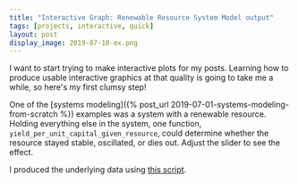 ```yaml
---
title: "Interactive Graph: Renewable Resource System Model output"
tags: [projects, interactive, quick]
layout: post
display_image: 2019-07-10-ex.png
---
```


I want to start trying to make interactive plots for my posts.
Learning how to produce usable interactive graphics at that quality is going to take me a while, so here's my first clumsy step!


One of the [systems modeling]({% post_url 2019-07-01-systems-modeling-from-scratch %}) examples
was a system with a renewable resource. Holding everything else in the system, one function, `yield_per_unit_capital_given_resource`, could determine whether the resource stayed stable, oscillated, or dies out.
Adjust the slider to see the effect.


<div id="graph"></div>

<script src="/assets/js/d3.v5.min.js"></script>


I produced the underlying data using [this script](https://github.com/jessstringham/notebooks/blob/master/scripts/run_simulation_for_d3.py).


<style type="text/css">
.lineyield {
    fill: none;
    stroke: #eeaa00;
    stroke-width: 3;
    stroke-linejoin: round;
}

.lineres {
    fill: none;
    stroke: #336699;
    stroke-width: 3;
    stroke-linejoin: round;
}

.linecap {
    fill: none;
    stroke: #aacc99;
    stroke-width: 3;
    stroke-linejoin: round;
}

#param_selector {
  width: 300px;
  text-align: center;
}

</style>


<script>

// This code based (or erm, mostly copied) on https://bl.ocks.org/gordlea/27370d1eea8464b04538e6d8ced39e89
var margin = {top: 50, right: 50, bottom: 50, left: 50}
  , fullwidth = window.innerWidth - margin.left - margin.right // Use the window's width
  , fullheight = 400;

var width = 200;
var height = 200;


function draw_graph(graph, identifier, title) {

    var xScale = d3.scaleLinear()
        .domain(graph.x_domain)
        .range([0, width]);

    var yScale = d3.scaleLinear()
        .domain(graph.y_domain)
        .range([height, 0]);

    var svg = d3.select("#graph").append("svg")
      .attr("width", width + margin.left + margin.right)
      .attr("height", height + margin.top + margin.bottom)
    .append("g")
      .attr("transform", "translate(" + margin.left + "," + margin.top + ")");

    // draw title
    svg.append("text")
      .attr("x", width / 2 )
      .attr("y", -10)
      .style("text-anchor", "middle")
      .style("font-family", 'helvetica')
      .style('font-size', '11pt')
      .text(title);

    // draw axes
    svg.append("g")
        .attr("class", "x axis")
        .attr("transform", "translate(0," + height + ")")
        .call(d3.axisBottom(xScale)); // Create an axis component with d3.axisBottom

    svg.append("g")
        .attr("class", "y axis")
        .call(d3.axisLeft(yScale)); // Create an axis component with d3.axisLeft

    function draw_line(measure) {
      var dataset = graph.ys_by_yield_parameter[measure]

      d3.select("." + identifier).remove();

      var line = d3.line()
          .x(function(d, i) { return xScale(graph.xs[i]); })
          .y(function(d) { return yScale(d); })


      svg.append("path")
          .datum(dataset)
          .attr("class", identifier)
          .attr("d", line);
    }

    return draw_line;
}


function make_all_graphs(data) {
  var draw_line_yield = draw_graph(
    data.yield_graph,
    'lineyield',
    'Yield per unit capital given resource'
  );
  var draw_line_res = draw_graph(
    data.yield_simulated_capital,
    'linecap',
    'Capital over time'
    );
  var draw_line_cap = draw_graph(
    data.yield_simulated_resource,
    'lineres',
    'Resource over time'
  );

  function draw_all(measure) {
    draw_line_res(measure);
    draw_line_cap(measure);
    draw_line_yield(measure);
  }

  var slider_bar = d3.select("#graph").insert("div", ":first-child")

  slider_bar.append('input')
    .attr('type', 'range')
    .attr('id', 'param_selector')
    .attr('name', 'yield_parameter')
    .attr('min', 0)
    .attr('max', data.yield_parameters.length - 1)
    .attr('value', 10)
    .on('click', function() { draw_all(data.yield_parameters[this.value]) });

  slider_bar.append('label')
    .attr('for', 'yield_parameter')
    .text('Technological efficiency');

  draw_all(0.4473684210526315);
}

var simulation_data = d3.json("/data/20190710_simulation.json");
simulation_data.then(function (data) {make_all_graphs(data)});

</script>

